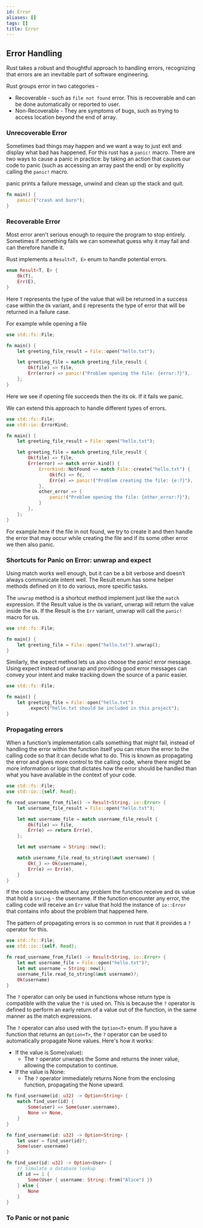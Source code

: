 ```yaml
---
id: Error
aliases: []
tags: []
title: Error
---
```


## Error Handling
Rust takes a robust and thoughtful approach to handling errors, recognizing that errors are an inevitable part of software engineering.

Rust groups error in two categories - 
- Recoverable - such as `file not found` error. This is recoverable and can be done automatically or reported to user.
- Non-Recoverable - They are symptoms of bugs, such as trying to access location beyond the end of array.

### Unrecoverable Error
Sometimes bad things may happen and we want a way to just exit and display what bad has happened. For this rust has a `panic!` macro. There are two ways to cause a panic in practice: by taking an action that causes our code to panic (such as accessing an array past the end) or by explicitly calling the `panic!` macro.

panic prints a failure message, unwind and clean up the stack and quit.

```rust
fn main() {
    panic!("crash and burn");
}
```
### Recoverable Error
Most error aren't serious enough to require the program to stop entirely. Sometimes if something fails we can somewhat guess why it may fail and can therefore handle it.

Rust implements a `Result<T, E>` enum to handle potential errors.
```rust
enum Result<T, E> {
    Ok(T),
    Err(E),
}
```
Here `T` represents the type of the value that will be returned in a success case within the `Ok` variant, and `E` represents the type of error that will be returned in a failure case.

For example while opening a file
```rust
use std::fs::File;

fn main() {
    let greeting_file_result = File::open("hello.txt");

    let greeting_file = match greeting_file_result {
        Ok(file) => file,
        Err(error) => panic!("Problem opening the file: {error:?}"),
    };
}
```

Here we see if opening file succeeds then the its ok. If it fails we panic.

We can extend this approach to handle different types of errors.
```rust
use std::fs::File;
use std::io::ErrorKind;

fn main() {
    let greeting_file_result = File::open("hello.txt");

    let greeting_file = match greeting_file_result {
        Ok(file) => file,
        Err(error) => match error.kind() {
            ErrorKind::NotFound => match File::create("hello.txt") {
                Ok(fc) => fc,
                Err(e) => panic!("Problem creating the file: {e:?}"),
            },
            other_error => {
                panic!("Problem opening the file: {other_error:?}");
            }
        },
    };
}
```
For example here if the file in not found, we try to create it and then handle the error that may occur while creating the file and if its some other error we then also panic.

### Shortcuts for Panic on Error: unwrap and expect
Using match works well enough, but it can be a bit verbose and doesn’t always communicate intent well. The Result enum has some helper methods defined on it to do various, more specific tasks.

The `unwrap` method is a shortcut method implement just like the `match` expression. If the Result value is the `Ok` variant, unwrap will return the value inside the `Ok`. If the Result is the `Err` variant, unwrap will call the `panic!` macro for us.

```rust
use std::fs::File;

fn main() {
    let greeting_file = File::open("hello.txt").unwrap();
}
```

Similarly, the expect method lets us also choose the panic! error message. Using expect instead of unwrap and providing good error messages can convey your intent and make tracking down the source of a panic easier.

```rust
use std::fs::File;

fn main() {
    let greeting_file = File::open("hello.txt")
        .expect("hello.txt should be included in this project");
}
```

### Propagating errors
When a function’s implementation calls something that might fail, instead of handling the error within the function itself you can return the error to the calling code so that it can decide what to do. This is known as propagating the error and gives more control to the calling code, where there might be more information or logic that dictates how the error should be handled than what you have available in the context of your code.

```rust
use std::fs::File;
use std::io::{self, Read};

fn read_username_from_file() -> Result<String, io::Error> {
    let username_file_result = File::open("hello.txt");

    let mut username_file = match username_file_result {
        Ok(file) => file,
        Err(e) => return Err(e),
    };

    let mut username = String::new();

    match username_file.read_to_string(&mut username) {
        Ok(_) => Ok(username),
        Err(e) => Err(e),
    }
}
```

If the code succeeds without any problem the function receive and `Ok` value that hold a `String` - the username. If the function encounter any error, the calling code will receive an `Err` value that hold the instance of `io::Error` that contains info about the problem that happened here.

The pattern of propagating errors is so common in rust that it provides a `?` operator for this.

```rust
use std::fs::File;
use std::io::{self, Read};

fn read_username_from_file() -> Result<String, io::Error> {
    let mut username_file = File::open("hello.txt")?;
    let mut username = String::new();
    username_file.read_to_string(&mut username)?;
    Ok(username)
}
```
The `?` operator can only be used in functions whose return type is compatible with the value the `?` is used on. This is because the `?` operator is defined to perform an early return of a value out of the function, in the same manner as the match expressions.

The `?` operator can also used with the `Option<T>` enum. If you have a function that returns an `Option<T>`, the `?` operator can be used to automatically propagate None values. Here's how it works:
- If the value is Some(value):
  - The `?` operator unwraps the Some and returns the inner value, allowing the computation to continue.
- If the value is None:
  - The `?` operator immediately returns None from the enclosing function, propagating the None upward.

```rust
fn find_username(id: u32) -> Option<String> {
    match find_user(id) {
        Some(user) => Some(user.username),
        None => None,
    }
}

fn find_username(id: u32) -> Option<String> {
    let user = find_user(id)?;
    Some(user.username)
}

fn find_user(id: u32) -> Option<User> {
    // Simulate a database lookup
    if id == 1 {
        Some(User { username: String::from("Alice") })
    } else {
        None
    }
}
```

### To Panic or not panic
